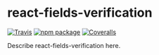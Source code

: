 # react-fields-verification

[![Travis][build-badge]][build]
[![npm package][npm-badge]][npm]
[![Coveralls][coveralls-badge]][coveralls]

Describe react-fields-verification here.

[build-badge]: https://img.shields.io/travis/suhomozgy-andrey/react-fields-verification/master.png?style=flat-square
[build]: https://travis-ci.org/suhomozgy-andrey/react-fields-verification

[npm-badge]: https://img.shields.io/npm/v/npm-package.png?style=flat-square
[npm]: https://www.npmjs.org/package/react-fields-verification

[coveralls-badge]: https://img.shields.io/coveralls/user/repo/master.png?style=flat-square
[coveralls]: https://coveralls.io/github/user/repo
